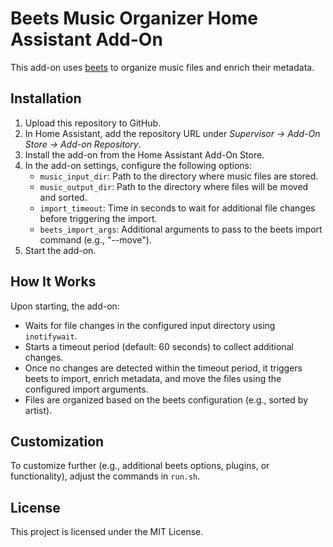 # Beets Music Organizer Home Assistant Add-On

This add-on uses [beets](https://beets.io) to organize music files and enrich their metadata.

## Installation

1. Upload this repository to GitHub.
2. In Home Assistant, add the repository URL under *Supervisor → Add-On Store → Add-on Repository*.
3. Install the add-on from the Home Assistant Add-On Store.
4. In the add-on settings, configure the following options:
   - `music_input_dir`: Path to the directory where music files are stored.
   - `music_output_dir`: Path to the directory where files will be moved and sorted.
   - `import_timeout`: Time in seconds to wait for additional file changes before triggering the import.
   - `beets_import_args`: Additional arguments to pass to the beets import command (e.g., "--move").
5. Start the add-on.

## How It Works

Upon starting, the add-on:
- Waits for file changes in the configured input directory using `inotifywait`.
- Starts a timeout period (default: 60 seconds) to collect additional changes.
- Once no changes are detected within the timeout period, it triggers beets to import, enrich metadata, and move the files using the configured import arguments.
- Files are organized based on the beets configuration (e.g., sorted by artist).

## Customization

To customize further (e.g., additional beets options, plugins, or functionality), adjust the commands in `run.sh`.

## License

This project is licensed under the MIT License.
